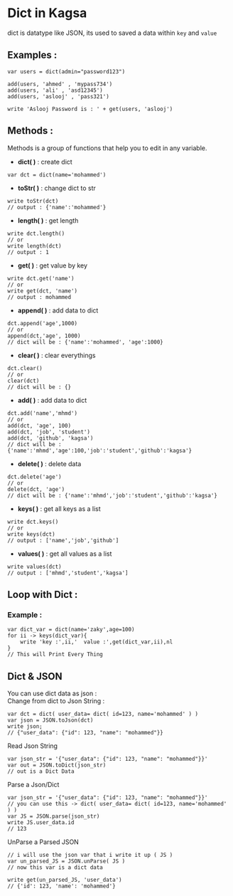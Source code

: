 # Dict in Kagsa
dict is datatype like JSON, its used to saved a data within `key` and `value`

## Examples :

```
var users = dict(admin="password123")

add(users, 'ahmed' , 'mypass734')
add(users, 'ali' , 'asd12345')
add(users, 'aslooj' , 'pass321')

write 'Aslooj Password is : ' + get(users, 'aslooj')
```
## Methods :

Methods is a group of functions that help you to edit in any variable.

- **dict( )** : create dict

```
var dct = dict(name='mohammed')
```

- **toStr( )** : change dict to str

```
write toStr(dct)
// output : {'name':'mohammed'}
```

- **length( )** : get length

```
write dct.length()
// or
write length(dct)
// output : 1
```

- **get( )** : get value by key

```
write dct.get('name')
// or
write get(dct, 'name')
// output : mohammed
```

- **append( )** : add data to dict

```
dct.append('age',1000)
// or
append(dct,'age', 1000)
// dict will be : {'name':'mohammed', 'age':1000}
```

- **clear( )** : clear everythings

```
dct.clear()
// or
clear(dct)
// dict will be : {}
```
- **add( )** : add data to dict

```
dct.add('name','mhmd')
// or
add(dct, 'age', 100)
add(dct, 'job', 'student')
add(dct, 'github', 'kagsa')
// dict will be : {'name':'mhmd','age':100,'job':'student','github':'kagsa'}
```
- **delete( )** : delete data

```
dct.delete('age')
// or
delete(dct, 'age')
// dict will be : {'name':'mhmd','job':'student','github':'kagsa'}
```

- **keys( )** : get all keys as a list

```
write dct.keys()
// or
write keys(dct)
// output : ['name','job','github']
```

- **values( )** : get all values as a list

```
write values(dct)
// output : ['mhmd','student','kagsa']
```

## Loop with Dict :
### Example :
```
var dict_var = dict(name='zaky',age=100)
for ii -> keys(dict_var){
    write 'key :',ii,'  value :',get(dict_var,ii),nl
}
// This will Print Every Thing
```
## Dict & JSON
You can use dict data as json :<br>
Change from dict to Json String :
```
var dct = dict( user_data= dict( id=123, name='mohammed' ) )
var json = JSON.toJson(dct)
write json;
// {"user_data": {"id": 123, "name": "mohammed"}}
```
Read Json String
```
var json_str = '{"user_data": {"id": 123, "name": "mohammed"}}'
var out = JSON.toDict(json_str)
// out is a Dict Data
```
Parse a Json/Dict
```
var json_str = '{"user_data": {"id": 123, "name": "mohammed"}}'
// you can use this -> dict( user_data= dict( id=123, name='mohammed' ) )
var JS = JSON.parse(json_str)
write JS.user_data.id
// 123
```
UnParse a Parsed JSON
```
// i will use the json var that i write it up ( JS )
var un_parsed_JS = JSON.unParse( JS )
// now this var is a dict data

write get(un_parsed_JS, 'user_data')
// {'id': 123, 'name': 'mohammed'}
```